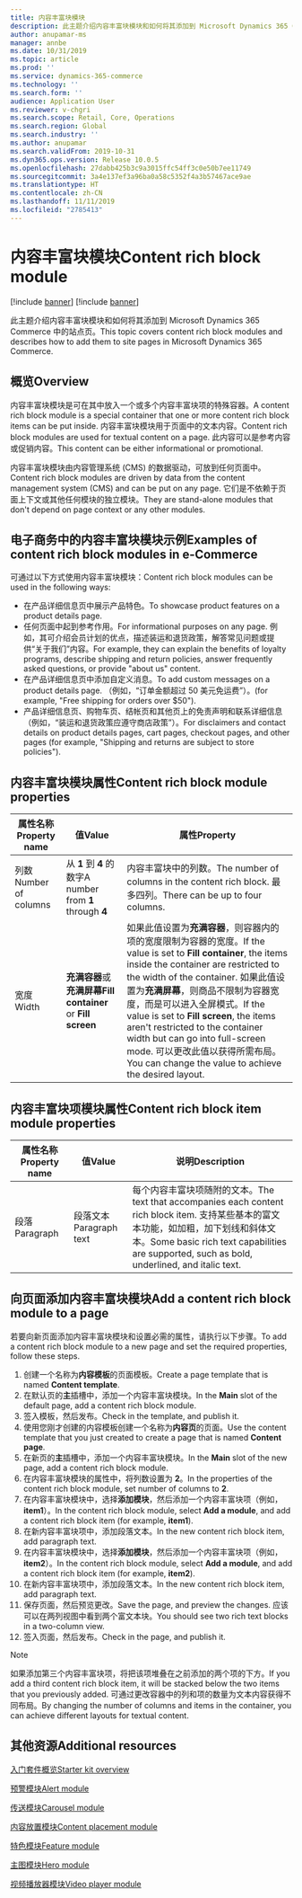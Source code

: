```yaml
---
title: 内容丰富块模块
description: 此主题介绍内容丰富块模块和如何将其添加到 Microsoft Dynamics 365 Commerce 中的站点页。
author: anupamar-ms
manager: annbe
ms.date: 10/31/2019
ms.topic: article
ms.prod: ''
ms.service: dynamics-365-commerce
ms.technology: ''
ms.search.form: ''
audience: Application User
ms.reviewer: v-chgri
ms.search.scope: Retail, Core, Operations
ms.search.region: Global
ms.search.industry: ''
ms.author: anupamar
ms.search.validFrom: 2019-10-31
ms.dyn365.ops.version: Release 10.0.5
ms.openlocfilehash: 27dabb425b3c9a3015ffc54ff3c0e50b7ee11749
ms.sourcegitcommit: 3a4e137ef3a96ba0a58c5352f4a3b57467ace9ae
ms.translationtype: HT
ms.contentlocale: zh-CN
ms.lasthandoff: 11/11/2019
ms.locfileid: "2785413"
---
```

# <a name="content-rich-block-module"></a><span data-ttu-id="80292-103">内容丰富块模块</span><span class="sxs-lookup"><span data-stu-id="80292-103">Content rich block module</span></span>

[!include [banner](includes/preview-banner.md)]
[!include [banner](includes/banner.md)]

<span data-ttu-id="80292-104">此主题介绍内容丰富块模块和如何将其添加到 Microsoft Dynamics 365 Commerce 中的站点页。</span><span class="sxs-lookup"><span data-stu-id="80292-104">This topic covers content rich block modules and describes how to add them to site pages in Microsoft Dynamics 365 Commerce.</span></span>

## <a name="overview"></a><span data-ttu-id="80292-105">概览</span><span class="sxs-lookup"><span data-stu-id="80292-105">Overview</span></span>

<span data-ttu-id="80292-106">内容丰富块模块是可在其中放入一个或多个内容丰富块项的特殊容器。</span><span class="sxs-lookup"><span data-stu-id="80292-106">A content rich block module is a special container that one or more content rich block items can be put inside.</span></span> <span data-ttu-id="80292-107">内容丰富块模块用于页面中的文本内容。</span><span class="sxs-lookup"><span data-stu-id="80292-107">Content rich block modules are used for textual content on a page.</span></span> <span data-ttu-id="80292-108">此内容可以是参考内容或促销内容。</span><span class="sxs-lookup"><span data-stu-id="80292-108">This content can be either informational or promotional.</span></span>

<span data-ttu-id="80292-109">内容丰富块模块由内容管理系统 (CMS) 的数据驱动，可放到任何页面中。</span><span class="sxs-lookup"><span data-stu-id="80292-109">Content rich block modules are driven by data from the content management system (CMS) and can be put on any page.</span></span> <span data-ttu-id="80292-110">它们是不依赖于页面上下文或其他任何模块的独立模块。</span><span class="sxs-lookup"><span data-stu-id="80292-110">They are stand-alone modules that don't depend on page context or any other modules.</span></span>

## <a name="examples-of-content-rich-block-modules-in-e-commerce"></a><span data-ttu-id="80292-111">电子商务中的内容丰富块模块示例</span><span class="sxs-lookup"><span data-stu-id="80292-111">Examples of content rich block modules in e-Commerce</span></span>

<span data-ttu-id="80292-112">可通过以下方式使用内容丰富块模块：</span><span class="sxs-lookup"><span data-stu-id="80292-112">Content rich block modules can be used in the following ways:</span></span>

* <span data-ttu-id="80292-113">在产品详细信息页中展示产品特色。</span><span class="sxs-lookup"><span data-stu-id="80292-113">To showcase product features on a product details page.</span></span>
* <span data-ttu-id="80292-114">任何页面中起到参考作用。</span><span class="sxs-lookup"><span data-stu-id="80292-114">For informational purposes on any page.</span></span> <span data-ttu-id="80292-115">例如，其可介绍会员计划的优点，描述装运和退货政策，解答常见问题或提供“关于我们”内容。</span><span class="sxs-lookup"><span data-stu-id="80292-115">For example, they can explain the benefits of loyalty programs, describe shipping and return policies, answer frequently asked questions, or provide "about us" content.</span></span>
* <span data-ttu-id="80292-116">在产品详细信息页中添加自定义消息。</span><span class="sxs-lookup"><span data-stu-id="80292-116">To add custom messages on a product details page.</span></span> <span data-ttu-id="80292-117">（例如，“订单金额超过 50 美元免运费”）。</span><span class="sxs-lookup"><span data-stu-id="80292-117">(for example, "Free shipping for orders over $50").</span></span>
* <span data-ttu-id="80292-118">产品详细信息页、购物车页、结帐页和其他页上的免责声明和联系详细信息（例如，“装运和退货政策应遵守商店政策”）。</span><span class="sxs-lookup"><span data-stu-id="80292-118">For disclaimers and contact details on product details pages, cart pages, checkout pages, and other pages (for example, "Shipping and returns are subject to store policies").</span></span>

## <a name="content-rich-block-module-properties"></a><span data-ttu-id="80292-119">内容丰富块模块属性</span><span class="sxs-lookup"><span data-stu-id="80292-119">Content rich block module properties</span></span>

| <span data-ttu-id="80292-120">属性名称</span><span class="sxs-lookup"><span data-stu-id="80292-120">Property name</span></span>     | <span data-ttu-id="80292-121">值</span><span class="sxs-lookup"><span data-stu-id="80292-121">Value</span></span>                                 | <span data-ttu-id="80292-122">属性</span><span class="sxs-lookup"><span data-stu-id="80292-122">Property</span></span> |
|-------------------|---------------------------------------|----------|
| <span data-ttu-id="80292-123">列数</span><span class="sxs-lookup"><span data-stu-id="80292-123">Number of columns</span></span> | <span data-ttu-id="80292-124">从 **1** 到 **4** 的数字</span><span class="sxs-lookup"><span data-stu-id="80292-124">A number from **1** through **4**</span></span>     | <span data-ttu-id="80292-125">内容丰富块中的列数。</span><span class="sxs-lookup"><span data-stu-id="80292-125">The number of columns in the content rich block.</span></span> <span data-ttu-id="80292-126">最多四列。</span><span class="sxs-lookup"><span data-stu-id="80292-126">There can be up to four columns.</span></span> |
| <span data-ttu-id="80292-127">宽度</span><span class="sxs-lookup"><span data-stu-id="80292-127">Width</span></span>             | <span data-ttu-id="80292-128">**充满容器**或**充满屏幕**</span><span class="sxs-lookup"><span data-stu-id="80292-128">**Fill container** or **Fill screen**</span></span> | <span data-ttu-id="80292-129">如果此值设置为**充满容器**，则容器内的项的宽度限制为容器的宽度。</span><span class="sxs-lookup"><span data-stu-id="80292-129">If the value is set to **Fill container**, the items inside the container are restricted to the width of the container.</span></span> <span data-ttu-id="80292-130">如果此值设置为**充满屏幕**，则商品不限制为容器宽度，而是可以进入全屏模式。</span><span class="sxs-lookup"><span data-stu-id="80292-130">If the value is set to **Fill screen**, the items aren't restricted to the container width but can go into full-screen mode.</span></span> <span data-ttu-id="80292-131">可以更改此值以获得所需布局。</span><span class="sxs-lookup"><span data-stu-id="80292-131">You can change the value to achieve the desired layout.</span></span> |

## <a name="content-rich-block-item-module-properties"></a><span data-ttu-id="80292-132">内容丰富块项模块属性</span><span class="sxs-lookup"><span data-stu-id="80292-132">Content rich block item module properties</span></span>

| <span data-ttu-id="80292-133">属性名称</span><span class="sxs-lookup"><span data-stu-id="80292-133">Property name</span></span> | <span data-ttu-id="80292-134">值</span><span class="sxs-lookup"><span data-stu-id="80292-134">Value</span></span>          | <span data-ttu-id="80292-135">说明</span><span class="sxs-lookup"><span data-stu-id="80292-135">Description</span></span> |
|---------------|----------------|-------------|
| <span data-ttu-id="80292-136">段落</span><span class="sxs-lookup"><span data-stu-id="80292-136">Paragraph</span></span>     | <span data-ttu-id="80292-137">段落文本</span><span class="sxs-lookup"><span data-stu-id="80292-137">Paragraph text</span></span> | <span data-ttu-id="80292-138">每个内容丰富块项随附的文本。</span><span class="sxs-lookup"><span data-stu-id="80292-138">The text that accompanies each content rich block item.</span></span> <span data-ttu-id="80292-139">支持某些基本的富文本功能，如加粗，加下划线和斜体文本。</span><span class="sxs-lookup"><span data-stu-id="80292-139">Some basic rich text capabilities are supported, such as bold, underlined, and italic text.</span></span> |

## <a name="add-a-content-rich-block-module-to-a-page"></a><span data-ttu-id="80292-140">向页面添加内容丰富块模块</span><span class="sxs-lookup"><span data-stu-id="80292-140">Add a content rich block module to a page</span></span>

<span data-ttu-id="80292-141">若要向新页面添加内容丰富块模块和设置必需的属性，请执行以下步骤。</span><span class="sxs-lookup"><span data-stu-id="80292-141">To add a content rich block module to a new page and set the required properties, follow these steps.</span></span>

1. <span data-ttu-id="80292-142">创建一个名称为**内容模板**的页面模板。</span><span class="sxs-lookup"><span data-stu-id="80292-142">Create a page template that is named **Content template**.</span></span>
1. <span data-ttu-id="80292-143">在默认页的**主**插槽中，添加一个内容丰富块模块。</span><span class="sxs-lookup"><span data-stu-id="80292-143">In the **Main** slot of the default page, add a content rich block module.</span></span>
1. <span data-ttu-id="80292-144">签入模板，然后发布。</span><span class="sxs-lookup"><span data-stu-id="80292-144">Check in the template, and publish it.</span></span>
1. <span data-ttu-id="80292-145">使用您刚才创建的内容模板创建一个名称为**内容页**的页面。</span><span class="sxs-lookup"><span data-stu-id="80292-145">Use the content template that you just created to create a page that is named **Content page**.</span></span>
1. <span data-ttu-id="80292-146">在新页的**主**插槽中，添加一个内容丰富块模块。</span><span class="sxs-lookup"><span data-stu-id="80292-146">In the **Main** slot of the new page, add a content rich block module.</span></span>
1. <span data-ttu-id="80292-147">在内容丰富块模块的属性中，将列数设置为 **2**。</span><span class="sxs-lookup"><span data-stu-id="80292-147">In the properties of the content rich block module, set number of columns to **2**.</span></span>
1. <span data-ttu-id="80292-148">在内容丰富块模块中，选择**添加模块**，然后添加一个内容丰富块项（例如，**item1**）。</span><span class="sxs-lookup"><span data-stu-id="80292-148">In the content rich block module, select **Add a module**, and add a content rich block item (for example, **item1**).</span></span>
1. <span data-ttu-id="80292-149">在新内容丰富块项中，添加段落文本。</span><span class="sxs-lookup"><span data-stu-id="80292-149">In the new content rich block item, add paragraph text.</span></span>
1. <span data-ttu-id="80292-150">在内容丰富块模块中，选择**添加模块**，然后添加一个内容丰富块项（例如，**item2**）。</span><span class="sxs-lookup"><span data-stu-id="80292-150">In the content rich block module, select **Add a module**, and add a content rich block item (for example, **item2**).</span></span>
1. <span data-ttu-id="80292-151">在新内容丰富块项中，添加段落文本。</span><span class="sxs-lookup"><span data-stu-id="80292-151">In the new content rich block item, add paragraph text.</span></span>
1. <span data-ttu-id="80292-152">保存页面，然后预览更改。</span><span class="sxs-lookup"><span data-stu-id="80292-152">Save the page, and preview the changes.</span></span> <span data-ttu-id="80292-153">应该可以在两列视图中看到两个富文本块。</span><span class="sxs-lookup"><span data-stu-id="80292-153">You should see two rich text blocks in a two-column view.</span></span>
1. <span data-ttu-id="80292-154">签入页面，然后发布。</span><span class="sxs-lookup"><span data-stu-id="80292-154">Check in the page, and publish it.</span></span>

> [!NOTE]
> <span data-ttu-id="80292-155">如果添加第三个内容丰富块项，将把该项堆叠在之前添加的两个项的下方。</span><span class="sxs-lookup"><span data-stu-id="80292-155">If you add a third content rich block item, it will be stacked below the two items that you previously added.</span></span> <span data-ttu-id="80292-156">可通过更改容器中的列和项的数量为文本内容获得不同布局。</span><span class="sxs-lookup"><span data-stu-id="80292-156">By changing the number of columns and items in the container, you can achieve different layouts for textual content.</span></span>

## <a name="additional-resources"></a><span data-ttu-id="80292-157">其他资源</span><span class="sxs-lookup"><span data-stu-id="80292-157">Additional resources</span></span>

[<span data-ttu-id="80292-158">入门套件概览</span><span class="sxs-lookup"><span data-stu-id="80292-158">Starter kit overview</span></span>](starter-kit-overview.md)

[<span data-ttu-id="80292-159">预警模块</span><span class="sxs-lookup"><span data-stu-id="80292-159">Alert module</span></span>](add-alert.md)

[<span data-ttu-id="80292-160">传送模块</span><span class="sxs-lookup"><span data-stu-id="80292-160">Carousel module</span></span>](add-carousel.md)

[<span data-ttu-id="80292-161">内容放置模块</span><span class="sxs-lookup"><span data-stu-id="80292-161">Content placement module</span></span>](add-content-placement-modules.md)

[<span data-ttu-id="80292-162">特色模块</span><span class="sxs-lookup"><span data-stu-id="80292-162">Feature module</span></span>](add-feature-module.md)

[<span data-ttu-id="80292-163">主图模块</span><span class="sxs-lookup"><span data-stu-id="80292-163">Hero module</span></span>](add-hero-module.md)

[<span data-ttu-id="80292-164">视频播放器模块</span><span class="sxs-lookup"><span data-stu-id="80292-164">Video player module</span></span>](add-video-player.md)

